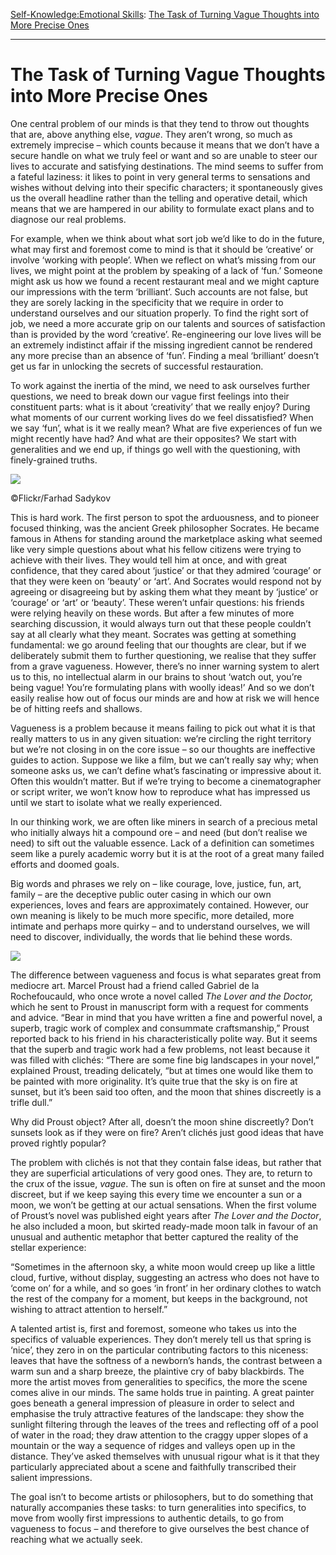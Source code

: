 [Self-Knowledge:](https://www.theschooloflife.com/thebookoflife/category/self-knowledge/)[Emotional Skills](https://www.theschooloflife.com/thebookoflife/category/self-knowledge/emotional-skills/): [The Task of Turning Vague Thoughts into More Precise Ones](https://www.theschooloflife.com/thebookoflife/the-task-of-turning-vague-thoughts-into-more-precise-ones/)

* * *

# The Task of Turning Vague Thoughts into More Precise Ones

One central problem of our minds is that they tend to throw out thoughts that are, above anything else, _vague_. They aren’t wrong, so much as extremely imprecise – which counts because it means that we don’t have a secure handle on what we truly feel or want and so are unable to steer our lives to accurate and satisfying destinations. The mind seems to suffer from a fateful laziness: it likes to point in very general terms to sensations and wishes without delving into their specific characters; it spontaneously gives us the overall headline rather than the telling and operative detail, which means that we are hampered in our ability to formulate exact plans and to diagnose our real problems.

For example, when we think about what sort job we’d like to do in the future, what may first and foremost come to mind is that it should be ‘creative’ or involve ‘working with people’. When we reflect on what’s missing from our lives, we might point at the problem by speaking of a lack of ‘fun.’ Someone might ask us how we found a recent restaurant meal and we might capture our impressions with the term ‘brilliant’. Such accounts are not false, but they are sorely lacking in the specificity that we require in order to understand ourselves and our situation properly. To find the right sort of job, we need a more accurate grip on our talents and sources of satisfaction than is provided by the word ‘creative’. Re-engineering our love lives will be an extremely indistinct affair if the missing ingredient cannot be rendered any more precise than an absence of ‘fun’. Finding a meal ‘brilliant’ doesn’t get us far in unlocking the secrets of successful restauration.

To work against the inertia of the mind, we need to ask ourselves further questions, we need to break down our vague first feelings into their constituent parts: what is it about ‘creativity’ that we really enjoy? During what moments of our current working lives do we feel dissatisfied? When we say ‘fun’, what is it we really mean? What are five experiences of fun we might recently have had? And what are their opposites? We start with generalities and we end up, if things go well with the questioning, with finely-grained truths.

 ![](https://www.theschooloflife.com/thebookoflife/wp-content/uploads/2018/11/31019239910_8f16cab7a0_z.jpg)

©Flickr/Farhad Sadykov

This is hard work. The first person to spot the arduousness, and to pioneer focused thinking, was the ancient Greek philosopher Socrates. He became famous in Athens for standing around the marketplace asking what seemed like very simple questions about what his fellow citizens were trying to achieve with their lives. They would tell him at once, and with great confidence, that they cared about ‘justice’ or that they admired ‘courage’ or that they were keen on ‘beauty’ or ‘art’. And Socrates would respond not by agreeing or disagreeing but by asking them what they meant by ‘justice’ or ‘courage’ or ‘art’ or ‘beauty’. These weren’t unfair questions: his friends were relying heavily on these words. But after a few minutes of more searching discussion, it would always turn out that these people couldn’t say at all clearly what they meant. Socrates was getting at something fundamental: we go around feeling that our thoughts are clear, but if we deliberately submit them to further questioning, we realise that they suffer from a grave vagueness. However, there’s no inner warning system to alert us to this, no intellectual alarm in our brains to shout ‘watch out, you’re being vague! You’re formulating plans with woolly ideas!’ And so we don’t easily realise how out of focus our minds are and how at risk we will hence be of hitting reefs and shallows.

Vagueness is a problem because it means failing to pick out what it is that really matters to us in any given situation: we’re circling the right territory but we’re not closing in on the core issue – so our thoughts are ineffective guides to action. Suppose we like a film, but we can’t really say why; when someone asks us, we can’t define what’s fascinating or impressive about it. Often this wouldn’t matter. But if we’re trying to become a cinematographer or script writer, we won’t know how to reproduce what has impressed us until we start to isolate what we really experienced.

In our thinking work, we are often like miners in search of a precious metal who initially always hit a compound ore – and need (but don’t realise we need) to sift out the valuable essence. Lack of a definition can sometimes seem like a purely academic worry but it is at the root of a great many failed efforts and doomed goals.

Big words and phrases we rely on – like courage, love, justice, fun, art, family – are the deceptive public outer casing in which our own experiences, loves and fears are approximately contained. However, our own meaning is likely to be much more specific, more detailed, more intimate and perhaps more quirky – and to understand ourselves, we will need to discover, individually, the words that lie behind these words.

![](https://www.theschooloflife.com/thebookoflife/wp-content/uploads/2018/11/800px-Marcel_Proust_et_Lucien_Daudet.jpg)

The difference between vagueness and focus is what separates great from mediocre art. Marcel Proust had a friend called Gabriel de la Rochefoucauld, who once wrote a novel called _The Lover and the Doctor,_ which he sent to Proust in manuscript form with a request for comments and advice. “Bear in mind that you have written a fine and powerful novel, a superb, tragic work of complex and consummate craftsmanship,” Proust reported back to his friend in his characteristically polite way. But it seems that the superb and tragic work had a few problems, not least because it was filled with clichés: “There are some fine big landscapes in your novel,” explained Proust, treading delicately, “but at times one would like them to be painted with more originality. It’s quite true that the sky is on fire at sunset, but it’s been said too often, and the moon that shines discreetly is a trifle dull.”

Why did Proust object? After all, doesn’t the moon shine discreetly? Don’t sunsets look as if they were on fire? Aren’t clichés just good ideas that have proved rightly popular?

The problem with clichés is not that they contain false ideas, but rather that they are superficial articulations of very good ones. They are, to return to the crux of the issue, _vague_. The sun is often on fire at sunset and the moon discreet, but if we keep saying this every time we encounter a sun or a moon, we won’t be getting at our actual sensations. When the first volume of Proust’s novel was published eight years after _The Lover and the Doctor_, he also included a moon, but skirted ready-made moon talk in favour of an unusual and authentic metaphor that better captured the reality of the stellar experience:

“Sometimes in the afternoon sky, a white moon would creep up like a little cloud, furtive, without display, suggesting an actress who does not have to ‘come on’ for a while, and so goes ‘in front’ in her ordinary clothes to watch the rest of the company for a moment, but keeps in the background, not wishing to attract attention to herself.”

A talented artist is, first and foremost, someone who takes us into the specifics of valuable experiences. They don’t merely tell us that spring is ‘nice’, they zero in on the particular contributing factors to this niceness: leaves that have the softness of a newborn’s hands, the contrast between a warm sun and a sharp breeze, the plaintive cry of baby blackbirds. The more the artist moves from generalities to specifics, the more the scene comes alive in our minds. The same holds true in painting. A great painter goes beneath a general impression of pleasure in order to select and emphasise the truly attractive features of the landscape: they show the sunlight filtering through the leaves of the trees and reflecting off of a pool of water in the road; they draw attention to the craggy upper slopes of a mountain or the way a sequence of ridges and valleys open up in the distance. They’ve asked themselves with unusual rigour what is it that they particularly appreciated about a scene and faithfully transcribed their salient impressions.

The goal isn’t to become artists or philosophers, but to do something that naturally accompanies these tasks: to turn generalities into specifics, to move from woolly first impressions to authentic details, to go from vagueness to focus – and therefore to give ourselves the best chance of reaching what we actually seek.
